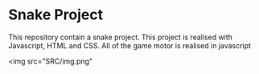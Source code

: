 <h1> Snake Project </h1>
This repository contain a snake project.
This project is realised with Javascript, HTML and CSS.
All of the game motor is realised in javascript


<img src="SRC/img.png"
